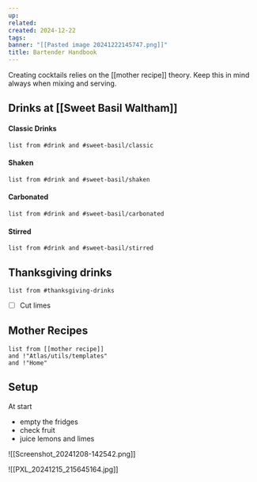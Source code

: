 ```yaml
---
up: 
related: 
created: 2024-12-22
tags: 
banner: "[[Pasted image 20241222145747.png]]"
title: Bartender Handbook
---
```


Creating cocktails relies on the [[mother recipe]] theory. Keep this in mind always when mixing and serving.
## Drinks at [[Sweet Basil Waltham]]
#### Classic Drinks
```dataview
list from #drink and #sweet-basil/classic 
```
#### Shaken
```dataview
list from #drink and #sweet-basil/shaken
```
#### Carbonated
```dataview
list from #drink and #sweet-basil/carbonated 
```
#### Stirred
```dataview
list from #drink and #sweet-basil/stirred
```
## Thanksgiving drinks
```dataview
list from #thanksgiving-drinks 
```
- [ ] Cut limes 

## Mother Recipes

```dataview
list from [[mother recipe]] 
and !"Atlas/utils/templates" 
and !"Home"
```

## Setup

At start
- empty the fridges 
- check fruit
- juice lemons and limes 

![[Screenshot_20241208-142542.png]]

![[PXL_20241215_215645164.jpg]]
